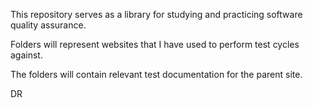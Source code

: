 This repository serves as a library for studying and practicing software quality assurance.

Folders will represent websites that I have used to perform test cycles against.

The folders will contain relevant test documentation for the parent site.

DR

